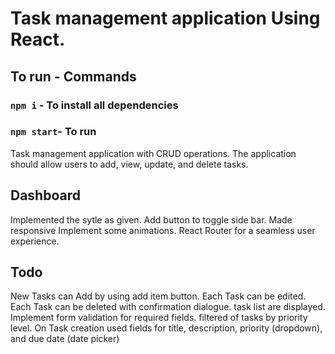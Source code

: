 # Task management application Using React.

## To run - Commands
 
### `npm i` - To install all dependencies

### `npm start`- To run 

Task management application with CRUD operations. 
The application should allow users to add, view, update, and delete tasks.

## Dashboard
 Implemented the sytle as given. 
 Add button to toggle side bar.
 Made responsive
 Implement some animations.
 React Router for a seamless user experience.

## Todo
 New Tasks can Add by using add item button.
 Each Task can be edited.
 Each Task can be  deleted with confirmation dialogue.
 task list are displayed.
 Implement form validation for required fields.
 filtered of tasks by priority level.
 On Task creation used fields for title, description, priority (dropdown), and due date (date picker)

 
 



